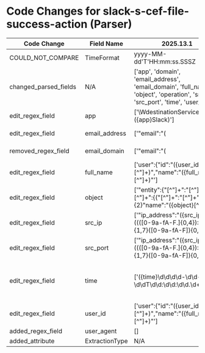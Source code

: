 # Code Changes for slack-s-cef-file-success-action (Parser)

| Code Change | Field Name | 2025.13.1 | 2025.14.1 |
|-------------|------------|-----------|------------|
| COULD_NOT_COMPARE | TimeFormat | yyyy-MM-dd'T'HH:mm:ss.SSSZ | ["yyyy-MM-dd'T'HH:mm:ss.SSSZ", 'epoch_sec'] |
| changed_parsed_fields | N/A | ['app', 'domain', 'email_address', 'email_domain', 'full_name', 'object', 'operation', 'src_ip', 'src_port', 'time', 'user_id'] | ['app', 'domain', 'email_address', 'full_name', 'object', 'operation', 'src_ip', 'src_port', 'time', 'user_agent', 'user_id'] |
| edit_regex_field | app | ['\WdestinationServiceName=({app}Slack)'] | ['.?destinationServiceName=({app}(s|S)lack)', 'exa_regex=destinationServiceName=({app}Slack)'] |
| edit_regex_field | email_address | ['"email":"(|({email_address}[^@]+@({email_domain}[^"]+?)))"'] | ['"email":"(|({email_address}([A-Za-z0-9]+[!#$%&\'+\/=?^_`~.-])*[A-Za-z0-9]+@[^\]\s"\\,\|]+\.[^\]\s"\\,\|]+))"', 'exa_json_path=$.actor.user.email,exa_regex=({email_address}([A-Za-z0-9]+[!#$%&\'+\/=?^_`~.-])*[A-Za-z0-9]+@[^\]\s"\\,\|]+\.[^\]\s"\\,\|]+)'] |
| removed_regex_field | email_domain | ['"email":"(|({email_address}[^@]+@({email_domain}[^"]+?)))"'] | [] |
| edit_regex_field | full_name | ['user":\{"id":"({user_id}[^"]+)","name":"({full_name}[^"]+)"'] | ['"user":\{[^\}]*?"name":"({full_name}[^"]+)', 'user":\{"id":"({user_id}[^"]+)","name":"({full_name}[^"]+)"'] |
| edit_regex_field | object | ['"entity":\{"[^"]+":"[^"]+","[^"]+":\{("[^"]+":"[^"]+",){2}"name":"({object}[^"]+)"'] | ['"entity":.+?"name":"({object}[^"]+)"'] |
| edit_regex_field | src_ip | ['"ip_address":"({src_ip}((([0-9a-fA-F.]{0,4}):{1,2}){1,7}([0-9a-fA-F]){0,4})|(((25[0-5]|(2[0-4]|1\d|[0-9]|)\d)\.?\b){4}))(:({src_port}\d+))?"'] | ['"ip_address":"({src_ip}((([0-9a-fA-F.]{0,4}):{1,2}){1,7}([0-9a-fA-F]){0,4})|(((25[0-5]|(2[0-4]|1\d|[0-9]|)\d)\.?\b){4}))(:({src_port}\d+))?"', 'exa_json_path=$.context.ip_address,exa_regex=({src_ip}((([0-9a-fA-F.]{0,4}):{1,2}){1,7}([0-9a-fA-F]){0,4})|(((25[0-5]|(2[0-4]|1\d|[0-9]|)\d)\.?\b){4}))(:({src_port}\d+))?'] |
| edit_regex_field | src_port | ['"ip_address":"({src_ip}((([0-9a-fA-F.]{0,4}):{1,2}){1,7}([0-9a-fA-F]){0,4})|(((25[0-5]|(2[0-4]|1\d|[0-9]|)\d)\.?\b){4}))(:({src_port}\d+))?"'] | ['"ip_address":"({src_ip}((([0-9a-fA-F.]{0,4}):{1,2}){1,7}([0-9a-fA-F]){0,4})|(((25[0-5]|(2[0-4]|1\d|[0-9]|)\d)\.?\b){4}))(:({src_port}\d+))?"', 'exa_json_path=$.context.ip_address,exa_regex=({src_ip}((([0-9a-fA-F.]{0,4}):{1,2}){1,7}([0-9a-fA-F]){0,4})|(((25[0-5]|(2[0-4]|1\d|[0-9]|)\d)\.?\b){4}))(:({src_port}\d+))?'] |
| edit_regex_field | time | ['({time}\d\d\d\d-\d\d-\d\dT\d\d:\d\d:\d\d\.\d+Z)\s+'] | ['"date_create":({time}\d{10})', '({time}\d\d\d\d-\d\d-\d\dT\d\d:\d\d:\d\d\.\d+Z)\s+', 'exa_json_path=$.date_create,exa_regex=({time}\d{10})'] |
| edit_regex_field | user_id | ['user":\{"id":"({user_id}[^"]+)","name":"({full_name}[^"]+)"'] | ['"user":\{[^\}]*?"id":"({user_id}[^"]+)', 'user":\{"id":"({user_id}[^"]+)","name":"({full_name}[^"]+)"'] |
| added_regex_field | user_agent | [] | ['"ua":"({user_agent}[^"]+)"'] |
| added_attribute | ExtractionType | N/A | json |